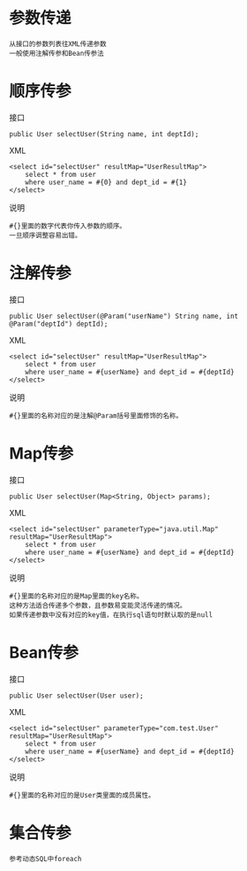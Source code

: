 # 参数传递

	从接口的参数列表往XML传递参数
	一般使用注解传参和Bean传参法
 
# 顺序传参

接口

	public User selectUser(String name, int deptId);
	
XML

	<select id="selectUser" resultMap="UserResultMap">
		select * from user
		where user_name = #{0} and dept_id = #{1}
	</select>

说明

	#{}里面的数字代表你传入参数的顺序。
	一旦顺序调整容易出错。

# 注解传参

接口

	public User selectUser(@Param("userName") String name, int @Param("deptId") deptId);

XML

	<select id="selectUser" resultMap="UserResultMap">
		select * from user
		where user_name = #{userName} and dept_id = #{deptId}
	</select>

说明

	#{}里面的名称对应的是注解@Param括号里面修饰的名称。
	
	
# Map传参

接口

	public User selectUser(Map<String, Object> params);

XML

	<select id="selectUser" parameterType="java.util.Map" resultMap="UserResultMap">
		select * from user
		where user_name = #{userName} and dept_id = #{deptId}
	</select>

说明

	#{}里面的名称对应的是Map里面的key名称。
	这种方法适合传递多个参数，且参数易变能灵活传递的情况。
	如果传递参数中没有对应的key值，在执行sql语句时默认取的是null

# Bean传参

接口

	public User selectUser(User user);

XML

	<select id="selectUser" parameterType="com.test.User" resultMap="UserResultMap">
		select * from user
		where user_name = #{userName} and dept_id = #{deptId}
	</select>
说明

	#{}里面的名称对应的是User类里面的成员属性。
	

# 集合传参

	参考动态SQL中foreach

	
